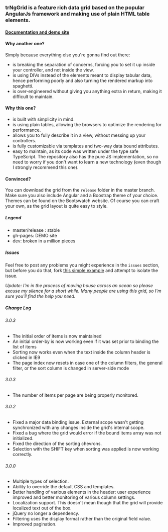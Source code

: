 ### trNgGrid is a feature rich data grid based on the popular AngularJs framework and making use of plain HTML table elements.

#### [Documentation and demo site](http://moonstorm.github.io/trNgGrid/release)

#### Why another one?

Simply because everything else you're gonna find out there:
- is breaking the separation of concerns, forcing you to set it up inside your controller, and not inside the view.
- is using DIVs instead of the elements meant to display tabular data, hence performing poorly and also turning the rendered markup into spaghetti.
- is over-engineered without giving you anything extra in return, making it difficult to maintain.

#### Why this one?
- is built with simplicity in mind.
- is using plain tables, allowing the browsers to optimize the rendering for performance.
- allows you to fully describe it in a view, without messing up your controllers.
- is fully customizable via templates and two-way data bound attributes.
- easy to maintain, as its code was written under the type safe TypeScript. The repository also has the pure JS implementation, so no need to worry if you don't want to learn a new technology (even though I strongly recommend this one).

#### Convinced?
You can download the grid from the `release` folder in the master branch. Make sure you also include Angular and a Boostrap theme of your choice. Themes can be found on the Bootswatch website. Of course you can craft your own, as the grid layout is quite easy to style.

##### Legend
- master/release : stable
- gh-pages: DEMO site
- dev: broken in a million pieces


##### Issues
 Feel free to post any problems you might experience in the `issues` section, but before you do that, fork [this simple example](http://jsfiddle.net/MoonStorm/pkuca2f8/) and attempt to isolate the issue.
 
*Update: I'm in the process of moving house across an ocean so please excuse my silence for a short while. Many people are using this grid, so I'm sure you'll find the help you need.*


##### Change Log

###### 3.0.3
- The initial order of items is now maintained
- An initial order-by is now working even if it was set prior to binding the list of items 
- Sorting now works even when the text inside the column header is clicked in IE9
- The page index now resets in case one of the column filters, the general filter, or the sort column is changed in server-side mode

###### 3.0.3
- The number of items per page are being properly monitored.

###### 3.0.2
- Fixed a major data binding issue. External scope wasn't getting synchronized with any changes inside the grid's internal scope.
- Fixed a bug where the grid would error if the bound items array was not initialized.
- Fixed the direction of the sorting chevrons.
- Selection with the SHIFT key when sorting was applied is now working correctly.

###### 3.0.0
- Multiple types of selection.
- Ability to override the default CSS and templates.
- Better handling of various elements in the header: user experience improved and better monitoring of various column settings.
- Localization support. This doesn't mean though that the grid will provide localized text out of the box.
- jQuery no longer a dependency.
- Filtering uses the display format rather than the original field value.
- Improved pagination.
